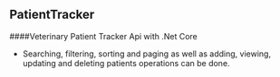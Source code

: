 ## PatientTracker
####Veterinary Patient Tracker Api with .Net Core

- Searching, filtering, sorting and paging as well as adding, viewing, updating and deleting patients
operations can be done.
